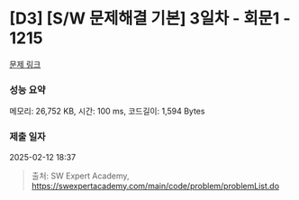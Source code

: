 # [D3] [S/W 문제해결 기본] 3일차 - 회문1 - 1215 

[문제 링크](https://swexpertacademy.com/main/code/problem/problemDetail.do?contestProbId=AV14QpAaAAwCFAYi) 

### 성능 요약

메모리: 26,752 KB, 시간: 100 ms, 코드길이: 1,594 Bytes

### 제출 일자

2025-02-12 18:37



> 출처: SW Expert Academy, https://swexpertacademy.com/main/code/problem/problemList.do